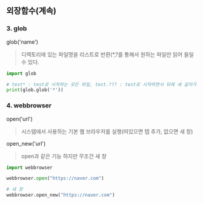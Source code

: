 ## 외장함수(계속)
### 3. glob

glob('name')
> 디렉토리에 있는 파일명을 리스트로 반환(*,?를 통해서 원하는 파일만 읽어 들일 수 있다.

```python
import glob

# test* : test로 시작하는 모든 파일, test.??? : test로 시작하면서 뒤에 세 글자가 더 있는 파일명
print(glob.glob('*'))
```

### 4. webbrowser

open('url')
> 시스템에서 사용하는 기본 웹 브라우저를 실행(떠있으면 탭 추가, 없으면 새 창)

open_new('url')
> open과 같은 기능 하지만 무조건 새 창

```python
import webbrowser

webbrowser.open("https://naver.com")

# 새 창
webbrowser.open_new("https://naver.com")
```
